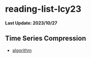 # reading-list-lcy23

#### Last Update: 2023/10/27

## Time Series Compression
 - [algorithm](./ts_compression/algorithm.md)
